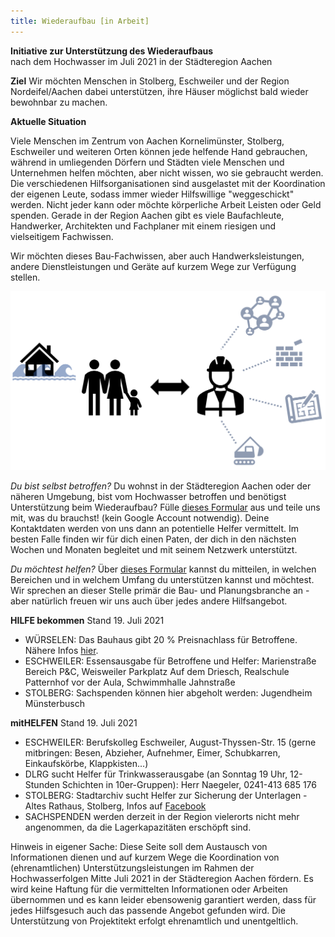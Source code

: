 ```yaml
---
title: Wiederaufbau [in Arbeit]
---
```


**Initiative zur Unterstützung des Wiederaufbaus**<br>
nach dem Hochwasser im Juli 2021 in der Städteregion Aachen<br>

**Ziel**
Wir möchten Menschen in Stolberg, Eschweiler und der Region Nordeifel/Aachen dabei unterstützen, ihre Häuser möglichst bald wieder bewohnbar zu machen. 

**Aktuelle Situation**

Viele Menschen im Zentrum von Aachen Kornelimünster, Stolberg, Eschweiler und weiteren Orten können jede helfende Hand gebrauchen, während in umliegenden Dörfern und Städten viele Menschen und Unternehmen helfen möchten, aber nicht wissen, wo sie gebraucht werden. Die verschiedenen Hilfsorganisationen sind ausgelastet mit der Koordination der eigenen Leute, sodass immer wieder Hilfswillige "weggeschickt" werden. Nicht jeder kann oder möchte körperliche Arbeit Leisten oder Geld spenden. Gerade in der Region Aachen gibt es viele Baufachleute, Handwerker, Architekten und Fachplaner mit einem riesigen und vielseitigem Fachwissen.

Wir möchten dieses Bau-Fachwissen, aber auch Handwerksleistungen, andere Dienstleistungen und Geräte auf kurzem Wege zur Verfügung stellen.

![Unterstützung](/contents/hochwasser_patenschaft.png)

*Du bist selbst betroffen?*
Du wohnst in der Städteregion Aachen oder der näheren Umgebung, bist vom Hochwasser betroffen und benötigst Unterstützung beim Wiederaufbau? Fülle [dieses Formular](https://docs.google.com/forms/d/e/1FAIpQLSc1p-45MlIg2skPlQ6bRcVfuJHrmyx1ZTThx1k4vYq64nkuqw/viewform?usp=sf_link) aus und teile uns mit, was du brauchst! (kein Google Account notwendig). Deine Kontaktdaten werden von uns dann an potentielle Helfer vermittelt. Im besten Falle finden wir für dich einen Paten, der dich in den nächsten Wochen und Monaten begleitet und mit seinem Netzwerk unterstützt.

*Du möchtest helfen?*
Über [dieses Formular](https://docs.google.com/forms/d/e/1FAIpQLScnLdA8_0LHcyk_jTBBXC2L4BCWFkmLCbIaZgqWjpX8B5Vdfw/viewform?usp=sf_link) kannst du mitteilen, in welchen Bereichen und in welchem Umfang du unterstützen kannst und möchtest. Wir sprechen an dieser Stelle primär die Bau- und Planungsbranche an - aber natürlich freuen wir uns auch über jedes andere Hilfsangebot.


**HILFE bekommen**
Stand 19. Juli 2021
- WÜRSELEN: Das Bauhaus gibt 20 % Preisnachlass für Betroffene. Nähere Infos [hier](https://www.bauhaus.info/wir-wollen-helfen?icid=Int20210716Ger0001).
- ESCHWEILER: Essensausgabe für Betroffene und Helfer: Marienstraße Bereich P&C, Weisweiler Parkplatz Auf dem Driesch, Realschule Patternhof vor der Aula, Schwimmhalle Jahnstraße
- STOLBERG: Sachspenden können hier abgeholt werden: Jugendheim Münsterbusch

**mitHELFEN**
Stand 19. Juli 2021
- ESCHWEILER: Berufskolleg Eschweiler, August-Thyssen-Str. 15 (gerne mitbringen: Besen, Abzieher, Aufnehmer, Eimer, Schubkarren, Einkaufskörbe, Klappkisten...)
- DLRG sucht Helfer für Trinkwasserausgabe (an Sonntag 19 Uhr, 12-Stunden Schichten in 10er-Gruppen): Herr Naegeler, 0241-413 685 176
- STOLBERG: Stadtarchiv sucht Helfer zur Sicherung der Unterlagen - Altes Rathaus, Stolberg, Infos auf [Facebook](https://www.facebook.com/groups/327562312335571/?multi_permalinks=330194005405735%2C330147155410420%2C329544528804016%2C329489355476200%2C330161778742291&notif_id=1626503523262315&notif_t=group_activity&ref=notif)
- SACHSPENDEN werden derzeit in der Region vielerorts nicht mehr angenommen, da die Lagerkapazitäten erschöpft sind.


Hinweis in eigener Sache: Diese Seite soll dem Austausch von Informationen dienen und auf kurzem Wege die Koordination von (ehrenamtlichen) Unterstützungsleistungen im Rahmen der Hochwasserfolgen Mitte Juli 2021 in der Städteregion Aachen fördern. Es wird keine Haftung für die vermittelten Informationen oder Arbeiten übernommen und es kann leider ebensowenig garantiert werden, dass für jedes Hilfsgesuch auch das passende Angebot gefunden wird. Die Unterstützung von Projektitekt erfolgt ehrenamtlich und unentgeltlich.
